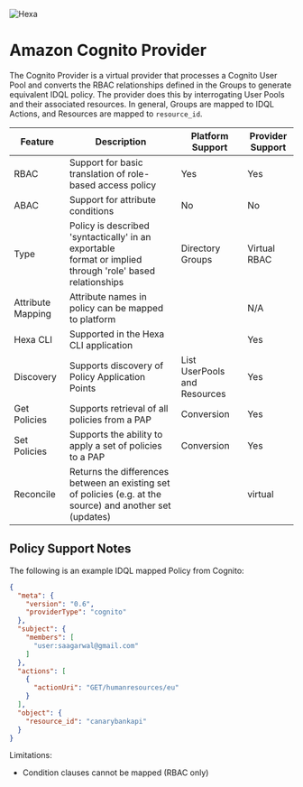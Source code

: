 ![Hexa](https://hexaorchestration.org/wp-content/themes/hexa/img/logo.svg)

# Amazon Cognito Provider

The Cognito Provider is a virtual provider that processes a Cognito User Pool and converts the RBAC relationships defined in the Groups to generate equivalent IDQL policy. The provider
does this by interrogating User Pools and their associated resources. In general, Groups are mapped to IDQL Actions, and Resources are mapped to `resource_id`.


| Feature           | Description                                                                                                   | Platform Support             | Provider Support |
|-------------------|---------------------------------------------------------------------------------------------------------------|------------------------------|------------------|
| RBAC              | Support for basic translation of role-based access policy                                                     | Yes                          | Yes              |
| ABAC              | Support for attribute conditions                                                                              | No                           | No               |
| Type              | Policy is described 'syntactically' in an exportable<BR/>format or implied through 'role' based relationships | Directory Groups             | Virtual RBAC     |
| Attribute Mapping | Attribute names in policy can be mapped to platform                                                           |                              | N/A              |
| Hexa CLI      | Supported in the Hexa CLI application                                                                     |                              | Yes              |
| Discovery         | Supports discovery of Policy Application Points                                                               | List UserPools and Resources | Yes              |
| Get Policies      | Supports retrieval of all policies from a PAP                                                                 | Conversion                   | Yes              |
| Set Policies      | Supports the ability to apply a set of policies to a PAP                                                      | Conversion                   | Yes              |
| Reconcile         | Returns the differences between an existing set of policies (e.g. at the source) and another set (updates)    |                              | virtual          |

## Policy Support Notes

The following is an example IDQL mapped Policy from Cognito:

```json
{
  "meta": {
    "version": "0.6",
    "providerType": "cognito"
  },
  "subject": {
    "members": [
      "user:saagarwal@gmail.com"
    ]
  },
  "actions": [
    {
      "actionUri": "GET/humanresources/eu"
    }
  ],
  "object": {
    "resource_id": "canarybankapi"
  }
}
```

Limitations:
* Condition clauses cannot be mapped (RBAC only)

